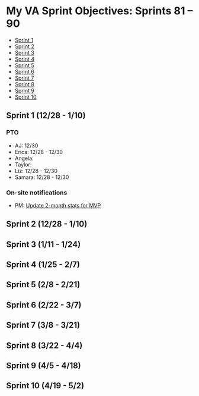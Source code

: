 # My VA Sprint Objectives: Sprints 81 – 90

- [Sprint 1](#sprint-1-1228---110)
- [Sprint 2](#sprint-1-1228---110)
- [Sprint 3](#sprint-1-1228---110)
- [Sprint 4](#sprint-1-1228---110)
- [Sprint 5](#sprint-1-1228---110)
- [Sprint 6](#sprint-1-1228---110)
- [Sprint 7](#sprint-1-1228---110)
- [Sprint 8](#sprint-1-1228---110)
- [Sprint 9](#sprint-1-1228---110)
- [Sprint 10](#sprint-1-1228---110)

## Sprint 1 (12/28 - 1/10)

### PTO

- AJ: 12/30
- Erica: 12/28 - 12/30
- Angela:
- Taylor:
- Liz: 12/28 - 12/30
- Samara: 12/28 - 12/30

### On-site notifications

- PM: [Update 2-month stats for MVP](https://github.com/department-of-veterans-affairs/va.gov-team/tree/master/products/identity-personalization/notifications/vagov-notifications/mvp#measuring-success)

## Sprint 2 (12/28 - 1/10)
## Sprint 3 (1/11 - 1/24)
## Sprint 4 (1/25 - 2/7)
## Sprint 5 (2/8 - 2/21)
## Sprint 6 (2/22 - 3/7)
## Sprint 7 (3/8 - 3/21)
## Sprint 8 (3/22 - 4/4)
## Sprint 9 (4/5 - 4/18)
## Sprint 10 (4/19 - 5/2)
